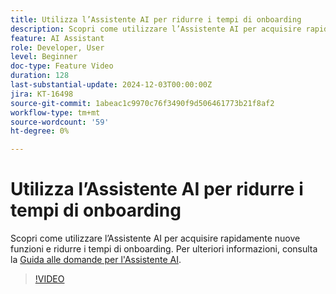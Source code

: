 ```yaml
---
title: Utilizza l’Assistente AI per ridurre i tempi di onboarding
description: Scopri come utilizzare l’Assistente AI per acquisire rapidamente nuove funzioni e ridurre i tempi di onboarding.
feature: AI Assistant
role: Developer, User
level: Beginner
doc-type: Feature Video
duration: 128
last-substantial-update: 2024-12-03T00:00:00Z
jira: KT-16498
source-git-commit: 1abeac1c9970c76f3490f9d506461773b21f8af2
workflow-type: tm+mt
source-wordcount: '59'
ht-degree: 0%

---
```



# Utilizza l’Assistente AI per ridurre i tempi di onboarding

Scopri come utilizzare l’Assistente AI per acquisire rapidamente nuove funzioni e ridurre i tempi di onboarding. Per ulteriori informazioni, consulta la [Guida alle domande per l&#39;Assistente AI](https://experienceleague.adobe.com/en/docs/experience-platform/ai-assistant/questions).

>[!VIDEO](https://video.tv.adobe.com/v/3438032/?learn=on&enablevpops)
